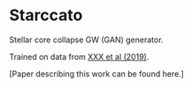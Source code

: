 # Starccato 

Stellar core collapse GW (GAN) generator. 

Trained on data from [XXX et al (2019)]().

[Paper describing this work can be found here.]


